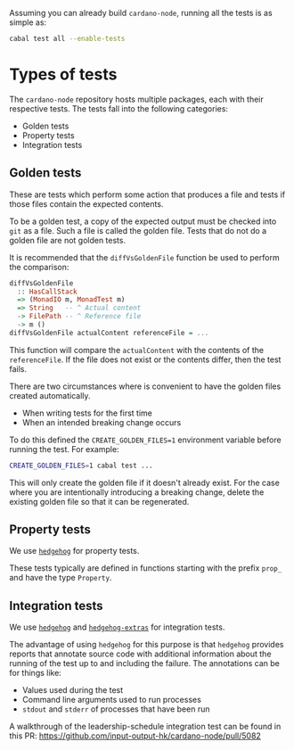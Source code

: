 Assuming you can already build `cardano-node`, running all the tests is as simple as:

```bash
cabal test all --enable-tests
```

# Types of tests

The `cardano-node` repository hosts multiple packages, each with their respective tests.  The tests fall into the following categories:

* Golden tests
* Property tests
* Integration tests

## Golden tests
These are tests which perform some action that produces a file and tests if those files contain the expected contents.

To be a golden test, a copy of the expected output must be checked into `git` as a file.  Such a file is called the golden file.  Tests that do not do a golden file are not golden tests.

It is recommended that the `diffVsGoldenFile` function be used to perform the comparison:

```haskell
diffVsGoldenFile
  :: HasCallStack
  => (MonadIO m, MonadTest m)
  => String   -- ^ Actual content
  -> FilePath -- ^ Reference file
  -> m ()
diffVsGoldenFile actualContent referenceFile = ...
```

This function will compare the `actualContent` with the contents of the `referenceFile`.  If the file does not exist or the contents differ, then the test fails.

There are two circumstances where is convenient to have the golden files created automatically.

* When writing tests for the first time
* When an intended breaking change occurs

To do this defined the `CREATE_GOLDEN_FILES=1` environment variable before running the test.  For example:

```bash
CREATE_GOLDEN_FILES=1 cabal test ...
```

This will only create the golden file if it doesn't already exist.  For the case where you are intentionally introducing a breaking change, delete the existing golden file so that it can be regenerated.

## Property tests

We use [`hedgehog`](https://github.com/hedgehogqa/haskell-hedgehog) for property tests.

These tests typically are defined in functions starting with the prefix `prop_` and have the type `Property`.

## Integration tests

We use [`hedgehog`](https://github.com/hedgehogqa/haskell-hedgehog) and [`hedgehog-extras`](https://github.com/input-output-hk/hedgehog-extras) for integration tests.

The advantage of using `hedgehog` for this purpose is that `hedgehog` provides reports that annotate source code with additional information about the running of the test up to and including the failure.  The annotations can be for things like:

* Values used during the test
* Command line arguments used to run processes
* `stdout` and `stderr` of processes that have been run

A walkthrough of the leadership-schedule integration test can be found in this PR: https://github.com/input-output-hk/cardano-node/pull/5082
